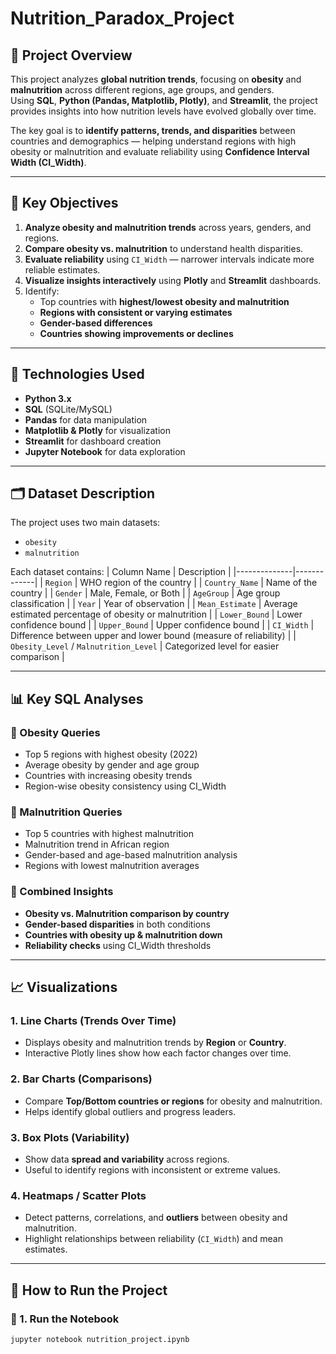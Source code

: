 # Nutrition_Paradox_Project

## 📘 Project Overview
This project analyzes **global nutrition trends**, focusing on **obesity** and **malnutrition** across different regions, age groups, and genders.  
Using **SQL**, **Python (Pandas, Matplotlib, Plotly)**, and **Streamlit**, the project provides insights into how nutrition levels have evolved globally over time.

The key goal is to **identify patterns, trends, and disparities** between countries and demographics — helping understand regions with high obesity or malnutrition and evaluate reliability using **Confidence Interval Width (CI_Width)**.

---

## 🧠 Key Objectives
1. **Analyze obesity and malnutrition trends** across years, genders, and regions.  
2. **Compare obesity vs. malnutrition** to understand health disparities.  
3. **Evaluate reliability** using `CI_Width` — narrower intervals indicate more reliable estimates.  
4. **Visualize insights interactively** using **Plotly** and **Streamlit** dashboards.  
5. Identify:
   - Top countries with **highest/lowest obesity and malnutrition**  
   - **Regions with consistent or varying estimates**  
   - **Gender-based differences**  
   - **Countries showing improvements or declines**  

---

## 🧩 Technologies Used
- **Python 3.x**
- **SQL** (SQLite/MySQL)
- **Pandas** for data manipulation
- **Matplotlib & Plotly** for visualization
- **Streamlit** for dashboard creation
- **Jupyter Notebook** for data exploration

---

## 🗂️ Dataset Description
The project uses two main datasets:
- `obesity`
- `malnutrition`

Each dataset contains:
| Column Name | Description |
|--------------|-------------|
| `Region` | WHO region of the country |
| `Country_Name` | Name of the country |
| `Gender` | Male, Female, or Both |
| `AgeGroup` | Age group classification |
| `Year` | Year of observation |
| `Mean_Estimate` | Average estimated percentage of obesity or malnutrition |
| `Lower_Bound` | Lower confidence bound |
| `Upper_Bound` | Upper confidence bound |
| `CI_Width` | Difference between upper and lower bound (measure of reliability) |
| `Obesity_Level` / `Malnutrition_Level` | Categorized level for easier comparison |

---

## 📊 Key SQL Analyses
### 🔹 Obesity Queries
- Top 5 regions with highest obesity (2022)
- Average obesity by gender and age group
- Countries with increasing obesity trends
- Region-wise obesity consistency using CI_Width

### 🔹 Malnutrition Queries
- Top 5 countries with highest malnutrition
- Malnutrition trend in African region
- Gender-based and age-based malnutrition analysis
- Regions with lowest malnutrition averages

### 🔹 Combined Insights
- **Obesity vs. Malnutrition comparison by country**
- **Gender-based disparities** in both conditions
- **Countries with obesity up & malnutrition down**
- **Reliability checks** using CI_Width thresholds

---

## 📈 Visualizations

### 1. **Line Charts (Trends Over Time)**
- Displays obesity and malnutrition trends by **Region** or **Country**.
- Interactive Plotly lines show how each factor changes over time.

### 2. **Bar Charts (Comparisons)**
- Compare **Top/Bottom countries or regions** for obesity and malnutrition.
- Helps identify global outliers and progress leaders.

### 3. **Box Plots (Variability)**
- Show data **spread and variability** across regions.
- Useful to identify regions with inconsistent or extreme values.

### 4. **Heatmaps / Scatter Plots**
- Detect patterns, correlations, and **outliers** between obesity and malnutrition.
- Highlight relationships between reliability (`CI_Width`) and mean estimates.

---

## 🚀 How to Run the Project

### 🧮 1. Run the Notebook
```bash
jupyter notebook nutrition_project.ipynb
